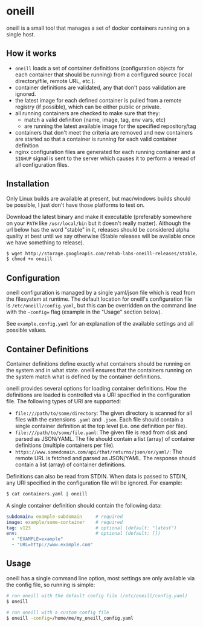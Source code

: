 oneill
======

oneill is a small tool that manages a set of docker containers running on a single host.


## How it works

- `oneill` loads a set of container definitions (configuration objects for
  each container that should be running) from a configured source (local
  directory/file, remote URL, etc.).
- container definitions are validated, any that don't pass validation are
  ignored.
- the latest image for each defined container is pulled from a remote registry
  (if possible), which can be either public or private.
- all running containers are checked to make sure that they:
  - match a valid definition (name, image, tag, env vars, etc)
  - are running the latest available image for the specified repository/tag
- containers that don't meet the criteria are removed and new containers are
  started so that a container is running for each valid container definition
- nginx configuration files are generated for each running container and a
  `SIGHUP` signal is sent to the server which causes it to perform a reread of
  all configuration files.


## Installation

Only Linux builds are available at present, but mac/windows builds should be
possible, I just don't have those platforms to test on.

Download the latest binary and make it executable (preferably somewhere on
your `PATH` like `/usr/local/bin` but it doesn't really matter). Although the
url below has the word "stable" in it, releases should be considered alpha
quality at best until we say otherwise (Stable releases will be available once
we have something to release).

```bash
$ wget http://storage.googleapis.com/rehab-labs-oneill-releases/stable/oneill
$ chmod +x oneill
```


## Configuration

oneill configuration is managed by a single yaml/json file which is read from
the filesystem at runtime. The default location for oneill's configuration
file is `/etc/oneill/config.yaml`, but this can be overridden on the command
line with the `-config=` flag (example in the "Usage" section below).

See `example.config.yaml` for an explanation of the available settings and all
possible values.


## Container Definitions

Container definitions define exactly what containers should be running on the
system and in what state. oneill ensures that the containers running on the
system match what is defined by the container definitions.

oneill provides several options for loading container definitions. How the
definitions are loaded is controlled via a URI specified in the configuration
file. The following types of URI are supported:

- `file:///path/to/some/directory`: The given directory is scanned for all
  files with the extensions `.yaml` and `.json`. Each file should contain a
  single container definition at the top level (i.e. one definition per file).
- `file:///path/to/some/file.yaml`: The given file is read from disk and
  parsed as JSON/YAML. The file should contain a list (array) of container
  definitions (multiple containers per file).
- `https://www.somedomain.com/api/that/returns/json/or/yaml/`: The remote URL
  is fetched and parsed as JSON/YAML. The response should contain a list
  (array) of container definitions.

Definitions can also be read from STDIN. When data is passed to STDIN, any URI
specified in the configuration file will be ignored. For example:

```bash
$ cat containers.yaml | oneill
```

A single container definition should contain the following data:

```yaml
subdomain: example-subdomain     # required
image: example/some-container    # required
tag: v123                        # optional (default: "latest")
env:                             # optional (default: [])
  - "EXAMPLE=example"
  - "URL=http://www.example.com"
```


## Usage

oneill has a single command line option, most settings are only available via
the config file, so running is simple:

```bash
# run oneill with the default config file (/etc/oneill/config.yaml)
$ oneill

# run oneill with a custom config file
$ oneill -config=/home/me/my_oneill_config.yaml
```
